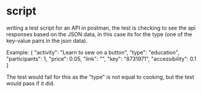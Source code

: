 # script
writing a test script for an API in postman, the test is checking to see the api responses based on the JSON data, in this case its for the type (one of the key-value pairs in the json data).  

Example:
{
    "activity": "Learn to sew on a button",
    "type": "education",
    "participants": 1,
    "price": 0.05,
    "link": "",
    "key": "8731971",
    "accessibility": 0.1
}

The test would fail for this as the "type" is not equal to cooking, but the test would pass if it did.
